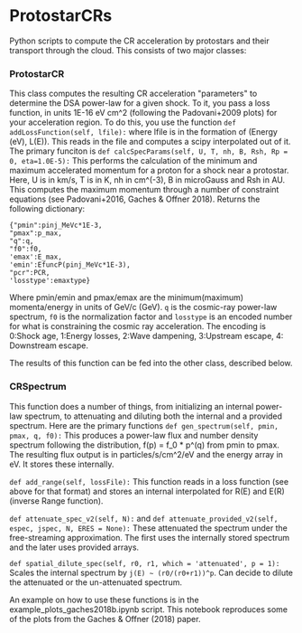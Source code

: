 # ProtostarCRs
Python scripts to compute the CR acceleration by protostars and their transport through the cloud. This consists of two major classes:

### ProtostarCR
This class computes the resulting CR acceleration "parameters" to determine the DSA power-law for a given shock. To it, you pass a loss function, in units 1E-16 eV cm^2 (following the Padovani+2009 plots) for your acceleration region. To do this, you use the function
`def addLossFunction(self, lfile):`
where lfile is in the formation of (Energy (eV), L(E)). This reads in the file and computes a scipy interpolated out of it. The primary funciton is 
`def calcSpecParams(self, U, T, nh, B, Rsh, Rp = 0, eta=1.0E-5):`
This performs the calculation of the minimum and maximum accelerated momentum for a proton for a shock near a protostar. Here, U is in km/s, T is in K, nh in cm^(-3), B in microGauss and Rsh in AU. This computes the maximum momentum through a number of constraint equations (see Padovani+2016, Gaches & Offner 2018). Returns the following dictionary:
```
{"pmin":pinj_MeVc*1E-3, 
"pmax":p_max, 
"q":q, 
"f0":f0, 
'emax':E_max, 
'emin':EfuncP(pinj_MeVc*1E-3), 
"pcr":PCR, 
'losstype':emaxtype}
```
Where pmin/emin and pmax/emax are the minimum(maximum) momenta/energy in units of GeV/c (GeV). `q` is the cosmic-ray power-law spectrum, `f0` is the normalization factor and `losstype` is an encoded number for what is constraining the cosmic ray acceleration. The encoding is 0:Shock age, 1:Energy losses, 2:Wave dampening, 3:Upstream escape, 4: Downstream escape.

The results of this function can be fed into the other class, described below.
### CRSpectrum
This function does a number of things, from initializing an internal power-law spectrum, to attenuating and diluting both the internal and a provided spectrum. Here are the primary functions
`def gen_spectrum(self, pmin, pmax, q, f0):`
This produces a power-law flux and number density spectrum following the distribution, f(p) = f_0 * p^(q) from pmin to pmax. The resulting flux output is in particles/s/cm^2/eV and the energy array in eV. It stores these internally.

`def add_range(self, lossFile):`
This function reads in a loss function (see above for that format) and stores an internal interpolated for R(E) and E(R) (inverse Range function).

`def attenuate_spec_v2(self, N):` and `def attenuate_provided_v2(self, espec, jspec, N, ERES = None):`
These attenuated the spectrum under the free-streaming approximation. The first uses the internally stored spectrum and the later uses provided arrays.

`def spatial_dilute_spec(self, r0, r1, which = 'attenuated', p = 1): `
Scales the internal spectrum by `j(E) ~ (r0/(r0+r1))^p`. Can decide to dilute the attenuated or the un-attenuated spectrum.

An example on how to use these functions is in the example_plots_gaches2018b.ipynb script. This notebook reproduces some of the plots from the Gaches & Offner (2018) paper.
